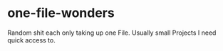# one-file-wonders
Random shit each only taking up one File. Usually small Projects I need quick access to.

